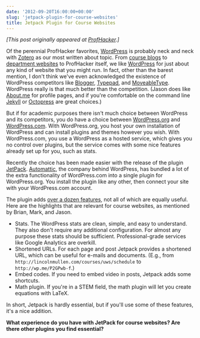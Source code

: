 ```yaml
---
date: '2012-09-20T16:00:00+00:00'
slug: 'jetpack-plugin-for-course-websites'
title: Jetpack Plugin for Course Websites
---
```


*\[This post originally appeared at [ProfHacker](http://chronicle.com/blogs/profhacker/jetpack-plugin-for-course-websites/42740).\]*

Of the perennial ProfHacker favorites, [WordPress](http://chronicle.com/blogs/profhacker/tag/wordpress) is probably neck and neck with [Zotero](http://chronicle.com/blogs/profhacker/tag/zotero) as our most written about topic. From [course blogs](http://chronicle.com/blogs/profhacker/manage-classes-in-wordpress-with-scholarpress-courseware/38497) to [department websites](http://chronicle.com/blogs/profhacker/hacking-an-alternative-department-site-with-wordpress/24151) to ProfHacker itself, we like [WordPress](http://wordpress.org/) for just about any kind of website that you might run. In fact, other than the barest mention, I don't think we've even acknowledged the existence of WordPress competitors like [Blogger](http://www.blogger.com/), [Typepad](http://www.typepad.com/), and [MoveableType](http://www.movabletype.org/). WordPress really is that much better than the competition. (Jason does like [About.me](http://chronicle.com/blogs/profhacker/your-digital-calling-card-about-me/28755) for profile pages, and if you're comfortable on the command line [Jekyll](http://jekyllrb.com/) or [Octopress](http://octopress.org/) are great choices.)

But if for academic purposes there isn't much choice between WordPress and its competitors, you do have a choice between [WordPress.org](http://wordpress.org/) and [WordPress.com](http://wordpress.com/). With WordPress.org, you host your own installation of WordPress and can install plugins and themes however you wish. With WordPress.com, you use a WordPress as a hosted service, which gives you no control over plugins, but the service comes with some nice features already set up for you, such as stats.

Recently the choice has been made easier with the release of the plugin [JetPack](http://jetpack.me/). [Automattic](http://automattic.com/), the company behind WordPress, has bundled a lot of the extra functionality of WordPress.com into a single plugin for WordPress.org. You install the plugin like any other, then connect your site with your WordPress.com account.

The plugin adds [over a dozen features](http://jetpack.me/), not all of which are equally useful. Here are the highlights that are relevant for course websites, as mentioned by Brian, Mark, and Jason.

-   Stats. The WordPress stats are clean, simple, and easy to understand. They also don't require any additional configuration. For almost any purpose these stats should be sufficient. Professional-grade services like Google Analytics are overkill.
-   Shortened URLs. For each page and post Jetpack provides a shortened URL, which can be useful for e-mails and documents. (E.g., from `http://lincolnmullen.com/courses/uws/schedule` to `http://wp.me/P2GPwb-f`.)
-   Embed codes. If you need to embed video in posts, Jetpack adds some shortcuts.
-   Math plugin. If you're in a STEM field, the math plugin will let you create equations with LaTeX.

In short, Jetpack is hardly essential, but if you'll use some of these features, it's a nice addition.

**What experience do you have with JetPack for course websites? Are there other plugins you find essential?**
